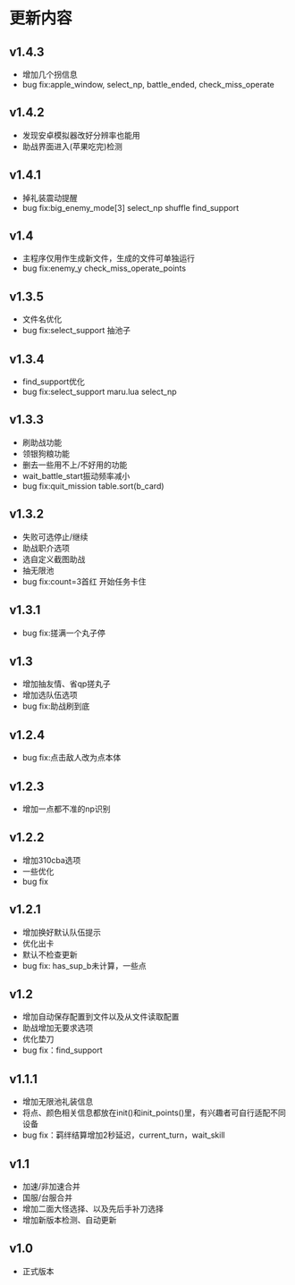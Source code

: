# 更新内容
## v1.4.3
* 增加几个拐信息
* bug fix:apple_window, select_np, battle_ended, check_miss_operate
## v1.4.2
* 发现安卓模拟器改好分辨率也能用
* 助战界面进入(苹果吃完)检测
## v1.4.1
* 掉礼装震动提醒
* bug fix:big_enemy_mode[3] select_np shuffle find_support
## v1.4
* 主程序仅用作生成新文件，生成的文件可单独运行
* bug fix:enemy_y check_miss_operate_points
## v1.3.5
* 文件名优化
* bug fix:select_support 抽池子
## v1.3.4
* find_support优化
* bug fix:select_support maru.lua select_np
## v1.3.3
* 刷助战功能
* 领银狗粮功能
* 删去一些用不上/不好用的功能
* wait_battle_start振动频率减小
* bug fix:quit_mission table.sort(b_card)
## v1.3.2
* 失败可选停止/继续
* 助战职介选项
* 选自定义截图助战
* 抽无限池
* bug fix:count=3首红  开始任务卡住

## v1.3.1
* bug fix:搓满一个丸子停
## v1.3
* 增加抽友情、省qp搓丸子
* 增加选队伍选项
* bug fix:助战刷到底
## v1.2.4
* bug fix:点击敌人改为点本体
## v1.2.3
* 增加一点都不准的np识别
## v1.2.2
* 增加310cba选项
* 一些优化
* bug fix
## v1.2.1
* 增加换好默认队伍提示
* 优化出卡
* 默认不检查更新
* bug fix: has_sup_b未计算，一些点
## v1.2
* 增加自动保存配置到文件以及从文件读取配置
* 助战增加无要求选项
* 优化垫刀
* bug fix：find_support
## v1.1.1
* 增加无限池礼装信息
* 将点、颜色相关信息都放在init()和init_points()里，有兴趣者可自行适配不同设备
* bug fix：羁绊结算增加2秒延迟，current_turn，wait_skill

## v1.1
* 加速/非加速合并
* 国服/台服合并
* 增加二面大怪选择、以及先后手补刀选择
* 增加新版本检测、自动更新
## v1.0
* 正式版本

